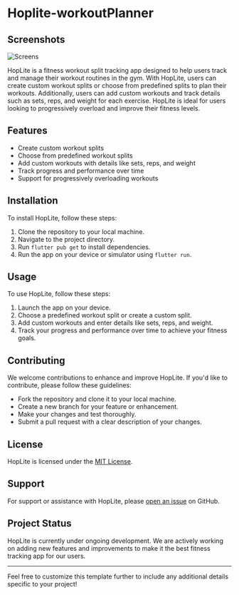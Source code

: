 # Hoplite-workoutPlanner

## Screenshots

![Screens]((https://github.com/Sabarish2317/images-/blob/9356215d6798bd01bf491a867e9f34ed95904935/Slide%2016_9%20-%201.png))



HopLite is a fitness workout split tracking app designed to help users track and manage their workout routines in the gym. With HopLite, users can create custom workout splits or choose from predefined splits to plan their workouts. Additionally, users can add custom workouts and track details such as sets, reps, and weight for each exercise. HopLite is ideal for users looking to progressively overload and improve their fitness levels.

## Features

- Create custom workout splits
- Choose from predefined workout splits
- Add custom workouts with details like sets, reps, and weight
- Track progress and performance over time
- Support for progressively overloading workouts

## Installation

To install HopLite, follow these steps:
1. Clone the repository to your local machine.
2. Navigate to the project directory.
3. Run `flutter pub get` to install dependencies.
4. Run the app on your device or simulator using `flutter run`.

## Usage

To use HopLite, follow these steps:
1. Launch the app on your device.
2. Choose a predefined workout split or create a custom split.
3. Add custom workouts and enter details like sets, reps, and weight.
4. Track your progress and performance over time to achieve your fitness goals.

## Contributing

We welcome contributions to enhance and improve HopLite. If you'd like to contribute, please follow these guidelines:
- Fork the repository and clone it to your local machine.
- Create a new branch for your feature or enhancement.
- Make your changes and test thoroughly.
- Submit a pull request with a clear description of your changes.

## License

HopLite is licensed under the [MIT License](LICENSE).

## Support

For support or assistance with HopLite, please [open an issue](https://github.com/your-username/hoplite/issues) on GitHub.

## Project Status

HopLite is currently under ongoing development. We are actively working on adding new features and improvements to make it the best fitness tracking app for our users.

---

Feel free to customize this template further to include any additional details specific to your project!
